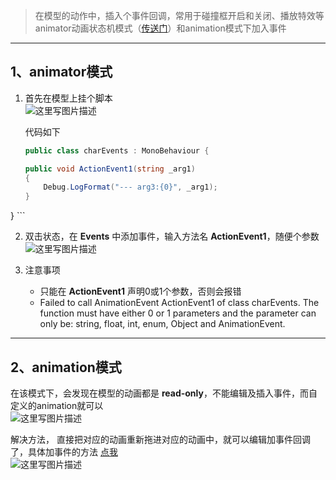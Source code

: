 > 在模型的动作中，插入个事件回调，常用于碰撞框开启和关闭、播放特效等
> animator动画状态机模式（[传送门](http://blog.csdn.net/yangxuan0261/article/details/52334151)）和animation模式下加入事件

---
## 1、animator模式
1. 首先在模型上挂个脚本  
	![这里写图片描述](http://img.blog.csdn.net/20160827154629689)
	
	代码如下
	```csharp
	public class charEvents : MonoBehaviour {

    public void ActionEvent1(string _arg1)
    {
        Debug.LogFormat("--- arg3:{0}", _arg1);
    }
}
    ```
    
2. 双击状态，在 **Events** 中添加事件，输入方法名 **ActionEvent1**，随便个参数  
	![这里写图片描述](http://img.blog.csdn.net/20160827155041022)

3. 注意事项
	- 只能在 **ActionEvent1** 声明0或1个参数，否则会报错
	- Failed to call AnimationEvent ActionEvent1 of class charEvents.
The function must have either 0 or 1 parameters and the parameter can only be: string, float, int, enum, Object and AnimationEvent.

---
## 2、animation模式
在该模式下，会发现在模型的动画都是 **read-only**，不能编辑及插入事件，而自定义的animation就可以  
![这里写图片描述](http://img.blog.csdn.net/20160827155629224)

解决方法，
直接把对应的动画重新拖进对应的动画中，就可以编辑加事件回调了，具体加事件的方法 [点我](http://blog.csdn.net/yangxuan0261/article/details/52304448#t4)  
![这里写图片描述](http://img.blog.csdn.net/20160827155947362)